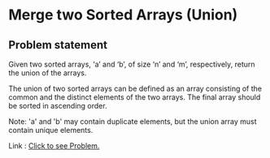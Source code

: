 # Merge two Sorted Arrays (Union)

## Problem statement
Given two sorted arrays, ‘a’ and ‘b’, of size ‘n’ and ‘m’, respectively, return the union of the arrays.

The union of two sorted arrays can be defined as an array consisting of the common and the distinct elements of the two arrays. The final array should be sorted in ascending order.

Note: 'a' and 'b' may contain duplicate elements, but the union array must contain unique elements.

Link : <a href="https://www.codingninjas.com/studio/problems/sorted-array_6613259">Click to see Problem.</a>